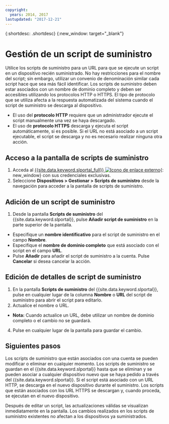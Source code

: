 ```yaml
---
copyright:
  years: 2014, 2017
lastupdated: "2017-12-21"
---
```


{:shortdesc: .shortdesc}
{:new_window: target="_blank"}

# Gestión de un script de suministro

Utilice los scripts de suministro para un URL para que se ejecute un script en un dispositivo recién suministrado. No hay restricciones para el nombre del script; sin embargo, utilizar un convenio de denominación similar cada script hace que sea más fácil identificar. Los scripts de suministro deben estar asociados con un nombre de dominio completo y deben ser accesibles utilizando los protocolos HTTP o HTTPS. El tipo de protocolo que se utiliza afecta a la respuesta automatizada del sistema cuando el script de suministro se descarga al dispositivo.

* El uso del **protocolo HTTP** requiere que un administrador ejecute el script manualmente una vez se haya descargado.
* El uso de **protocolo HTTPS** descarga y ejecuta el script automáticamente, si es posible. Si el URL no está asociado a un script ejecutable, el script se descarga y no es necesario realizar ninguna otra acción.

## Acceso a la pantalla de scripts de suministro
1. Acceda al [{{site.data.keyword.slportal_full}} ![Icono de enlace externo](../icons/launch-glyph.svg "Icono de enlace externo")](https://control.softlayer.com/){: new_window} con sus credenciales exclusivas.
2. Seleccione **Dispositivos > Gestionar > Scripts de suministro** desde la navegación para acceder a la pantalla de scripts de suministro.


## Adición de un script de suministro

1. Desde la pantalla **Scripts de suministro** del {{site.data.keyword.slportal}}, pulse **Añadir script de suministro** en la parte superior de la pantalla.
* Especifique un **nombre identificativo** para el script de suministro en el campo **Nombre**.
* Especifique el **nombre de dominio completo** que está asociado con el script en el campo **URL**.
* Pulse **Añadir** para añadir el script de suministro a la cuenta. Pulse **Cancelar** si desea cancelar la acción.

## Edición de detalles de script de suministro

1. En la pantalla **Scripts de suministro** del {{site.data.keyword.slportal}}, pulse en cualquier lugar de la columna **Nombre** o **URL** del script de suministro para abrir el script para editarlo.
3. Actualice el nombre o URL.
  * **Nota:** Cuando actualice un URL, debe utilizar un nombre de dominio completo o el cambio no se guardará.
4. Pulse en cualquier lugar de la pantalla para guardar el cambio.

## Siguientes pasos

Los scripts de suministro que están asociados con una cuenta se pueden modificar o eliminar en cualquier momento. Los scripts de suministro se guardan en el {{site.data.keyword.slportal}} hasta que se eliminan y se pueden asociar a cualquier dispositivo nuevo que se haya pedido a través del {{site.data.keyword.slportal}}. Si el script está asociado con un URL HTTP, se descarga en el nuevo dispositivo durante el suministro. Los scripts que están asociados con los URL HTTPS se descargan y, cuando proceda, se ejecutan en el nuevo dispositivo.

Después de editar un script, las actualizaciones válidas se visualizan inmediatamente en la pantalla. Los cambios realizados en los scripts de suministro existentes no afectan a los dispositivos ya suministrados.
